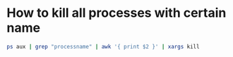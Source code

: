 # How to kill all processes with certain name 
```bash
ps aux | grep "processname" | awk '{ print $2 }' | xargs kill
```